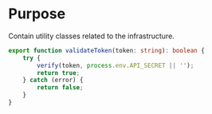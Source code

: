 # Purpose

Contain utility classes related to the infrastructure.

```typescript
export function validateToken(token: string): boolean {
	try {
		verify(token, process.env.API_SECRET || '');
		return true;
	} catch (error) {
		return false;
	}
}
```

